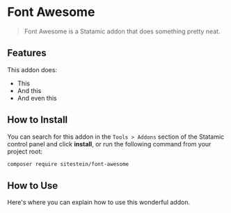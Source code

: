 # Font Awesome

> Font Awesome is a Statamic addon that does something pretty neat.

## Features

This addon does:

- This
- And this
- And even this

## How to Install

You can search for this addon in the `Tools > Addons` section of the Statamic control panel and click **install**, or run the following command from your project root:

``` bash
composer require sitestein/font-awesome
```

## How to Use

Here's where you can explain how to use this wonderful addon.
